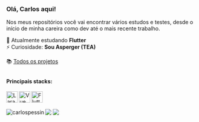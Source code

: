 <h3 align="left">Olá, Carlos aqui!</h3>
<p align="left">Nos meus repositórios você vai encontrar vários estudos e testes, desde o início de minha careira como dev até o mais recente trabalho.</p>

🌱 Atualmente estudando **Flutter**  
⚡ Curiosidade: **Sou Asperger (TEA)**

:books: [Todos os projetos](https://github.com/carlospessin?tab=repositories)

##
<p align="left">
  <h4> Principais stacks: </h4>
  <img align="left" alt="Laravel" height="30" width="30" src="https://cdn.jsdelivr.net/gh/devicons/devicon@latest/icons/laravel/laravel-original.svg"> 
  <img align="left" alt="Vue" height="30" width="30" src="https://cdn.jsdelivr.net/gh/devicons/devicon@latest/icons/vuejs/vuejs-original.svg">
  <img align="left" alt="Flutter" height="30" width="30" src="https://cdn.jsdelivr.net/gh/devicons/devicon@latest/icons/flutter/flutter-original.svg">
</p>
<p>&nbsp</p>

## 
<p align="left">
  <img align="left" src="https://github-readme-stats.vercel.app/api/top-langs?username=carlospessin&show_icons=true&locale=en&layout=compact" alt="carlospessin" />
</p>

##
##
##
##
##
##


<p align="left">
  <a href="https://www.linkedin.com/in/carlospessin" target="_blank"><img src="https://img.shields.io/badge/-LinkedIn-%230077B5?style=for-the-badge&logo=linkedin&logoColor=white" target="_blank"></a> 
  <a href="https://instagram.com/carlospessin" target="_blank"><img src="https://img.shields.io/badge/-Instagram-%23E4405F?style=for-the-badge&logo=instagram&logoColor=white" target="_blank"></a>
</p>



